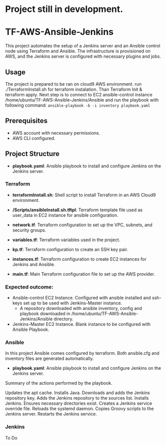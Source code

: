 # Project still in development. 

# TF-AWS-Ansible-Jenkins
This project automates the setup of a Jenkins server and an Ansible control node using Terraform and Ansible. The infrastructure is provisioned on AWS, and the Jenkins server is configured with necessary plugins and jobs.


## Usage
The project is prepared to be ran on cloud9 AWS environment. run ./TerraformInstall.sh for terraform instalation. Than Terraform Init & terraform apply.
Next step is to connect to EC2 ansible-control instance /home/ubuntu/TF-AWS-Ansible-Jenkins/Ansible and run the playbook with following command: ```ansible-playbook -b -i inventory playbook.yaml ```

## Prerequisites

- AWS account with necessary permissions.
- AWS CLI configured.

## Project Structure


- **playbook.yaml**: Ansible playbook to install and configure Jenkins on the Jenkins server.


### Terraform

- **terraformInstall.sh**: Shell script to install Terraform in an AWS Cloud9 environment.

- **/Scripts/ansibleInstall.sh.tftpl**: Terraform template file used as user_data in EC2 instance for ansible configuration. 
- **network.tf**: Terraform configuration to set up the VPC, subnets, and security groups.
- **variables.tf**: Terraform variables used in the project.
- **kp.tf**: Terraform configuration to create an SSH key pair.
- **instances.tf**: Terraform configuration to create EC2 instances for Jenkins and Ansible.
- **main.tf**: Main Terraform configuration file to set up the AWS provider.

### Expected outcome:
* Ansible-control EC2 Instance. Configured with ansible installed and ssh-keys set up to be used with Jenkins-Master instance.
    * A repository downloaded with ansible inventory, config and playbook downloaded in /home/ubuntu/TF-AWS-Ansible-Jenkins/Ansible directory.
* Jenkins-Master EC2 Instance. Blank instance to be configured with Ansible Playbook. 

### Ansible

In this project Ansible comes configured by terraform. Both ansible.cfg and inventory files are generated automatically.

- **playbook.yaml**: Ansible playbook to install and configure Jenkins on the Jenkins server.

Summary of the actions performed by the playbook.

Updates the apt cache.
Installs Java.
Downloads and adds the Jenkins repository key.
Adds the Jenkins repository to the sources list.
Installs Jenkins.
Ensures necessary directories exist.
Creates a Jenkins service override file.
Reloads the systemd daemon.
Copies Groovy scripts to the Jenkins server.
Restarts the Jenkins service.

### Jenkins

To Do